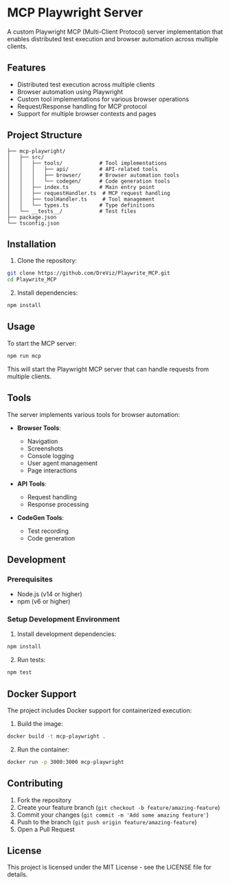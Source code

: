 # MCP Playwright Server

A custom Playwright MCP (Multi-Client Protocol) server implementation that enables distributed test execution and browser automation across multiple clients.

## Features

- Distributed test execution across multiple clients
- Browser automation using Playwright
- Custom tool implementations for various browser operations
- Request/Response handling for MCP protocol
- Support for multiple browser contexts and pages

## Project Structure

```
├── mcp-playwright/
│   ├── src/
│   │   ├── tools/            # Tool implementations
│   │   │   ├── api/          # API-related tools
│   │   │   ├── browser/      # Browser automation tools
│   │   │   └── codegen/      # Code generation tools
│   │   ├── index.ts          # Main entry point
│   │   ├── requestHandler.ts  # MCP request handling
│   │   ├── toolHandler.ts     # Tool management
│   │   └── types.ts          # Type definitions
│   └── __tests__/            # Test files
├── package.json
└── tsconfig.json
```

## Installation

1. Clone the repository:
```bash
git clone https://github.com/DreViz/Playwrite_MCP.git
cd Playwrite_MCP
```

2. Install dependencies:
```bash
npm install
```

## Usage

To start the MCP server:

```bash
npm run mcp
```

This will start the Playwright MCP server that can handle requests from multiple clients.

## Tools

The server implements various tools for browser automation:

- **Browser Tools**:
  - Navigation
  - Screenshots
  - Console logging
  - User agent management
  - Page interactions
  
- **API Tools**:
  - Request handling
  - Response processing

- **CodeGen Tools**:
  - Test recording
  - Code generation

## Development

### Prerequisites

- Node.js (v14 or higher)
- npm (v6 or higher)

### Setup Development Environment

1. Install development dependencies:
```bash
npm install
```

2. Run tests:
```bash
npm test
```

## Docker Support

The project includes Docker support for containerized execution:

1. Build the image:
```bash
docker build -t mcp-playwright .
```

2. Run the container:
```bash
docker run -p 3000:3000 mcp-playwright
```

## Contributing

1. Fork the repository
2. Create your feature branch (`git checkout -b feature/amazing-feature`)
3. Commit your changes (`git commit -m 'Add some amazing feature'`)
4. Push to the branch (`git push origin feature/amazing-feature`)
5. Open a Pull Request

## License

This project is licensed under the MIT License - see the LICENSE file for details.